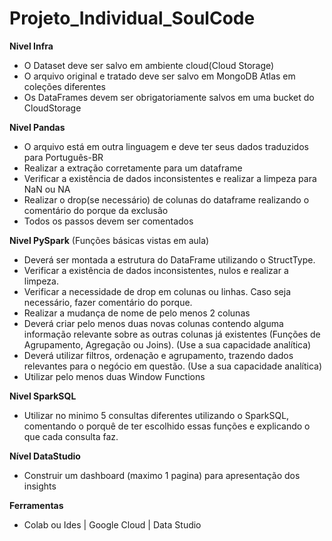 # Projeto_Individual_SoulCode

**Nivel Infra**

- O Dataset deve ser salvo em ambiente cloud(Cloud Storage)
- O arquivo original e tratado deve ser salvo em MongoDB Atlas em coleções diferentes
- Os DataFrames devem ser obrigatoriamente salvos em uma bucket do CloudStorage

**Nivel Pandas**

- O arquivo está em outra linguagem e deve ter seus dados traduzidos para Português-BR
- Realizar a extração corretamente para um dataframe
- Verificar a existência de dados inconsistentes e realizar a limpeza para NaN ou NA
- Realizar o drop(se necessário) de colunas do dataframe realizando o comentário do porque da exclusão 
- Todos os passos devem ser comentados

**Nivel PySpark** (Funções básicas vistas em aula)

- Deverá ser montada a estrutura do DataFrame utilizando o StructType.
- Verificar a existência de dados inconsistentes, nulos e realizar a limpeza.
- Verificar a necessidade de drop em colunas ou linhas. Caso seja necessário, fazer comentário do porque.
- Realizar a mudança de nome de pelo menos 2 colunas
- Deverá criar pelo menos duas novas colunas contendo alguma informação relevante sobre as outras colunas já existentes (Funções de Agrupamento, Agregação ou Joins). (Use a sua capacidade analítica)
- Deverá utilizar filtros, ordenação e agrupamento, trazendo dados relevantes para o negócio em questão. (Use a sua capacidade analítica)
- Utilizar pelo menos duas Window Functions

**Nivel SparkSQL**

- Utilizar no minimo 5 consultas diferentes utilizando o SparkSQL, comentando o porquê de ter escolhido essas funções e explicando o que cada consulta faz.

**Nível DataStudio**

- Construir um dashboard (maximo 1 pagina) para apresentação dos insights

**Ferramentas**

- Colab ou Ides | Google Cloud | Data Studio
